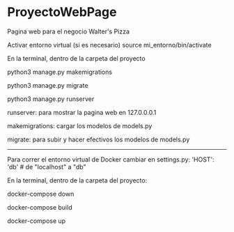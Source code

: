 # ProyectoWebPage
Pagina web para el negocio Walter's Pizza

Activar entorno virtual (si es necesario)
source mi_entorno/bin/activate


En la terminal, dentro de la carpeta del proyecto

python3 manage.py makemigrations

python3 manage.py migrate

python3 manage.py runserver

runserver: para mostrar la pagina web en 127.0.0.0.1

makemigrations: cargar los modelos de models.py

migrate: para subir y hacer efectivos los modelos de models.py


-------------------------------------------------------------------------

Para correr el entorno virtual de Docker
cambiar en settings.py:
'HOST': 'db' # de "localhost" a "db"

En la terminal, dentro de la carpeta del proyecto:

docker-compose down 

docker-compose build

docker-compose up

